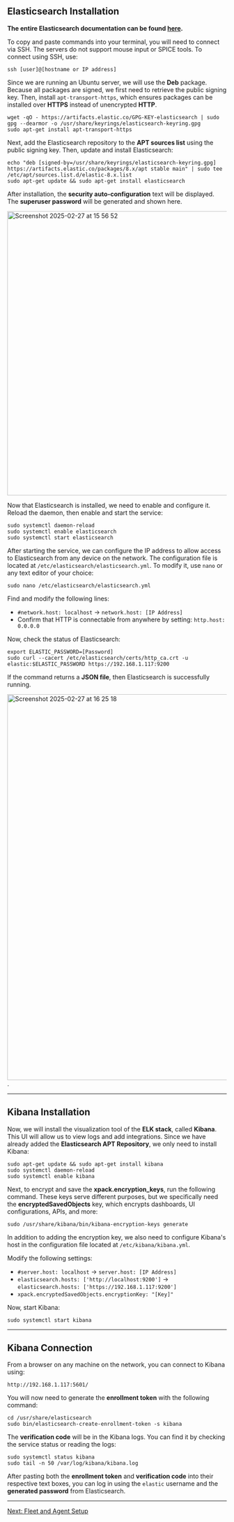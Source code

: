 ## Elasticsearch Installation
**The entire Elasticsearch documentation can be found [here](https://www.elastic.co/guide/en/elasticsearch/reference/current/install-elasticsearch.html).**

To copy and paste commands into your terminal, you will need to connect via SSH. The servers do not support mouse input or SPICE tools. To connect using SSH, use:

```
ssh [user]@[hostname or IP address]
```

Since we are running an Ubuntu server, we will use the **Deb** package. Because all packages are signed, we first need to retrieve the public signing key. Then, install `apt-transport-https`, which ensures packages can be installed over **HTTPS** instead of unencrypted **HTTP**.

```
wget -qO - https://artifacts.elastic.co/GPG-KEY-elasticsearch | sudo gpg --dearmor -o /usr/share/keyrings/elasticsearch-keyring.gpg
sudo apt-get install apt-transport-https
```

Next, add the Elasticsearch repository to the **APT sources list** using the public signing key. Then, update and install Elasticsearch:

```
echo "deb [signed-by=/usr/share/keyrings/elasticsearch-keyring.gpg] https://artifacts.elastic.co/packages/8.x/apt stable main" | sudo tee /etc/apt/sources.list.d/elastic-8.x.list
sudo apt-get update && sudo apt-get install elasticsearch
```

After installation, the **security auto-configuration** text will be displayed. The **superuser password** will be generated and shown here.

<img width="652" alt="Screenshot 2025-02-27 at 15 56 52" src="https://github.com/user-attachments/assets/bd0e52f1-081a-4ff6-85d8-4aaa21a10bd9" />

Now that Elasticsearch is installed, we need to enable and configure it. Reload the daemon, then enable and start the service:

```
sudo systemctl daemon-reload
sudo systemctl enable elasticsearch        
sudo systemctl start elasticsearch
```

After starting the service, we can configure the IP address to allow access to Elasticsearch from any device on the network. The configuration file is located at `/etc/elasticsearch/elasticsearch.yml`. To modify it, use `nano` or any text editor of your choice:

```
sudo nano /etc/elasticsearch/elasticsearch.yml
```

Find and modify the following lines:
- `#network.host: localhost` → `network.host: [IP Address]`
- Confirm that HTTP is connectable from anywhere by setting: `http.host: 0.0.0.0`

Now, check the status of Elasticsearch:

```
export ELASTIC_PASSWORD=[Password]
sudo curl --cacert /etc/elasticsearch/certs/http_ca.crt -u elastic:$ELASTIC_PASSWORD https://192.168.1.117:9200 
```

If the command returns a **JSON file**, then Elasticsearch is successfully running.

<img width="885" alt="Screenshot 2025-02-27 at 16 25 18" src="https://github.com/user-attachments/assets/a7937228-9a14-4ada-a73e-b5e1278e2264" />. 

---

## Kibana Installation

Now, we will install the visualization tool of the **ELK stack**, called **Kibana**. This UI will allow us to view logs and add integrations. Since we have already added the **Elasticsearch APT Repository**, we only need to install Kibana:

```
sudo apt-get update && sudo apt-get install kibana
sudo systemctl daemon-reload
sudo systemctl enable kibana
```

Next, to encrypt and save the **xpack.encryption_keys**, run the following command. These keys serve different purposes, but we specifically need the **encryptedSavedObjects** key, which encrypts dashboards, UI configurations, APIs, and more:

```
sudo /usr/share/kibana/bin/kibana-encryption-keys generate
```

In addition to adding the encryption key, we also need to configure Kibana's host in the configuration file located at `/etc/kibana/kibana.yml`.

Modify the following settings:
- `#server.host: localhost` → `server.host: [IP Address]`
- `elasticsearch.hosts: ['http://localhost:9200']` → `elasticsearch.hosts: ['https://192.168.1.117:9200']`
- `xpack.encryptedSavedObjects.encryptionKey: "[Key]"`

Now, start Kibana:

```
sudo systemctl start kibana
```

---

## Kibana Connection

From a browser on any machine on the network, you can connect to Kibana using:

```
http://192.168.1.117:5601/
```

You will now need to generate the **enrollment token** with the following command:

```
cd /usr/share/elasticsearch
sudo bin/elasticsearch-create-enrollment-token -s kibana
```

The **verification code** will be in the Kibana logs. You can find it by checking the service status or reading the logs:

```
sudo systemctl status kibana
sudo tail -n 50 /var/log/kibana/kibana.log
```

After pasting both the **enrollment token** and **verification code** into their respective text boxes, you can log in using the `elastic` username and the **generated password** from Elasticsearch.

---

[Next: Fleet and Agent Setup](fleet_agent_setup.md)
